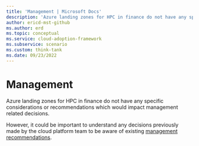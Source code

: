 ```yaml
---
title: 'Management | Microsoft Docs'
description: 'Azure landing zones for HPC in finance do not have any specific considerations or recommendations which would impact management related decisions.'
author: ericd-mst-github
ms.author: erd
ms.topic: conceptual
ms.service: cloud-adoption-framework
ms.subservice: scenario
ms.custom: think-tank
ms.date: 09/23/2022
---
```


# Management

Azure landing zones for HPC in finance do not have any specific considerations or recommendations which would impact management related decisions.

However, it could be important to understand any decisions previously made by the cloud platform team to be aware of existing [management recommendations](/azure/cloud-adoption-framework/ready/landing-zone/design-area/management).